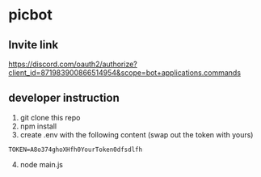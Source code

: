 # picbot
## Invite link
https://discord.com/oauth2/authorize?client_id=871983900866514954&scope=bot+applications.commands

## developer instruction
1. git clone this repo
2. npm install
3. create .env with the following content (swap out the token with yours)
```
TOKEN=A8o374ghoXHfh0YourToken0dfsdlfh
```
4. node main.js
